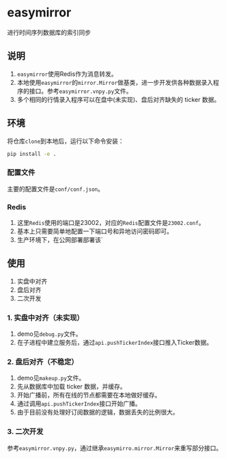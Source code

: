 # easymirror
进行时间序列数据库的索引同步

## 说明
1. `easymirror`使用Redis作为消息转发。
2. 本地使用`easymirror`的`mirror.Mirror`做基类，进一步开发供各种数据录入程序的接口。参考`easymirror.vnpy.py`文件。
3. 多个相同的行情录入程序可以在盘中(未实现)、盘后对齐缺失的 ticker 数据。

## 环境
将仓库`clone`到本地后，运行以下命令安装：
```bash
pip install -e .
```
### 配置文件
主要的配置文件是`conf/conf.json`。

### Redis
1. 这里`Redis`使用的端口是23002，对应的`Redis`配置文件是`23002.conf`。
2. 基本上只需要简单地配置一下端口号和异地访问密码即可。
3. 生产环境下，在公网部署部署该`

## 使用
1. 实盘中对齐
2. 盘后对齐
3. 二次开发

### 1. 实盘中对齐（未实现）
1. demo见`debug.py`文件。
2. 在子进程中建立服务后，通过`api.pushTickerIndex`接口推入Ticker数据。

### 2. 盘后对齐（不稳定）
1. demo见`makeup.py`文件。
2. 先从数据库中加载 ticker 数据，并缓存。
3. 开始广播前，所有在线的节点都需要在本地做好缓存。
4. 通过调用`api.pushTickerIndex`接口开始广播。
5. 由于目前没有处理好订阅数据的逻辑，数据丢失的比例很大。

### 3. 二次开发
参考`easymirror.vnpy.py`，通过继承`easymirro.mirror.Mirror`来重写部分接口。
